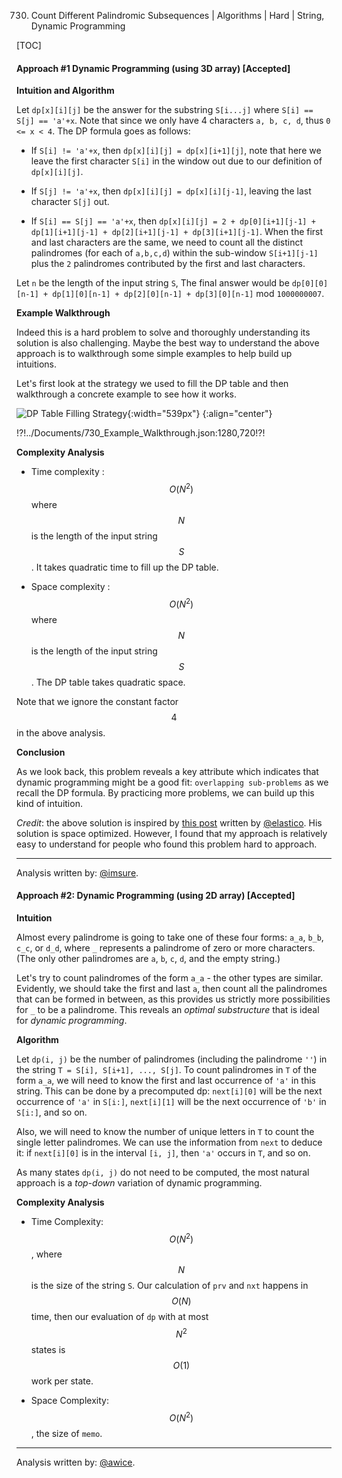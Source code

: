 730. Count Different Palindromic Subsequences | Algorithms | Hard | String, Dynamic Programming

[TOC]

#### Approach #1 Dynamic Programming (using 3D array) [Accepted]

**Intuition and Algorithm**

Let `dp[x][i][j]` be the answer for the substring `S[i...j]` where
`S[i] == S[j] == 'a'+x`. Note that since we only have 4 characters `a,
b, c, d`, thus `0 <= x < 4`. The DP formula goes as follows:

* If `S[i] != 'a'+x`, then `dp[x][i][j] = dp[x][i+1][j]`, note that
  here we leave the first character `S[i]` in the window out due to
  our definition of `dp[x][i][j]`.

* If `S[j] != 'a'+x`, then `dp[x][i][j] = dp[x][i][j-1]`, leaving the
  last character `S[j]` out.

* If `S[i] == S[j] == 'a'+x`, then `dp[x][i][j] = 2 +
  dp[0][i+1][j-1] + dp[1][i+1][j-1] + dp[2][i+1][j-1] +
  dp[3][i+1][j-1]`. When the first and last characters are the same, we
  need to count all the distinct palindromes (for each of `a,b,c,d`) within
  the sub-window `S[i+1][j-1]` plus the `2` palindromes contributed by
  the first and last characters.

Let `n` be the length of the input string `S`, The final answer would
be `dp[0][0][n-1] + dp[1][0][n-1] + dp[2][0][n-1] + dp[3][0][n-1]`
mod `1000000007`.



**Example Walkthrough**

Indeed this is a hard problem to solve and thoroughly understanding
its solution is also challenging. Maybe the best way to understand the
above approach is to walkthrough some simple examples to help build up
intuitions.

Let's first look at the strategy we used to fill the DP table and then walkthrough a concrete example to see how it works.

![DP Table Filling Strategy](../Figures/730/730_Table_Fill.svg){:width="539px"}
{:align="center"}

!?!../Documents/730_Example_Walkthrough.json:1280,720!?!

**Complexity Analysis**

* Time complexity : $$O(N^2)$$ where $$N$$ is the length of the input
  string $$S$$. It takes quadratic time to fill up the DP table.

* Space complexity : $$O(N^2)$$ where $$N$$ is the length of the input
  string $$S$$. The DP table takes quadratic space.

Note that we ignore the constant factor $$4$$ in the above analysis.


**Conclusion**

As we look back, this problem reveals a key attribute which indicates
that dynamic programming might be a good fit: `overlapping
sub-problems` as we recall the DP formula. By practicing more
problems, we can build up this kind of intuition.


*Credit*: the above solution is inspired by
[this post](https://discuss.leetcode.com/topic/111241/c-o-n-2-time-o-n-memory-with-explanation)
written by [@elastico](https://discuss.leetcode.com/user/elastico). His solution is space optimized. However, I found
that my approach is relatively easy to understand for people who found
this problem hard to approach.

---

Analysis written by: [@imsure](https://leetcode.com/imsure).  


#### Approach #2: Dynamic Programming (using 2D array) [Accepted]

**Intuition**

Almost every palindrome is going to take one of these four forms: `a_a`, `b_b`, `c_c`, or `d_d`, where `_` represents a palindrome of zero or more characters.  (The only other palindromes are `a`, `b`, `c`, `d`, and the empty string.)

Let's try to count palindromes of the form `a_a` - the other types are similar.  Evidently, we should take the first and last `a`, then count all the palindromes that can be formed in between, as this provides us strictly more possibilities for `_` to be a palindrome.  This reveals an *optimal substructure* that is ideal for *dynamic programming*.

**Algorithm**

Let `dp(i, j)` be the number of palindromes (including the palindrome `''`) in the string `T = S[i], S[i+1], ..., S[j]`.  To count palindromes in `T` of the form `a_a`, we will need to know the first and last occurrence of `'a'` in this string.  This can be done by a precomputed dp: `next[i][0]` will be the next occurrence of `'a'` in `S[i:]`, `next[i][1]` will be the next occurrence of `'b'` in `S[i:]`, and so on.  

Also, we will need to know the number of unique letters in `T` to count the single letter palindromes.  We can use the information from `next` to deduce it: if `next[i][0]` is in the interval `[i, j]`, then `'a'` occurs in `T`, and so on.

As many states `dp(i, j)` do not need to be computed, the most natural approach is a *top-down* variation of dynamic programming.



**Complexity Analysis**

* Time Complexity: $$O(N^2)$$, where $$N$$ is the size of the string `S`.  Our calculation of `prv` and `nxt` happens in $$O(N)$$ time, then our evaluation of `dp` with at most $$N^2$$ states is $$O(1)$$ work per state.

* Space Complexity: $$O(N^2)$$, the size of `memo`.

---

Analysis written by: [@awice](https://leetcode.com/awice).
